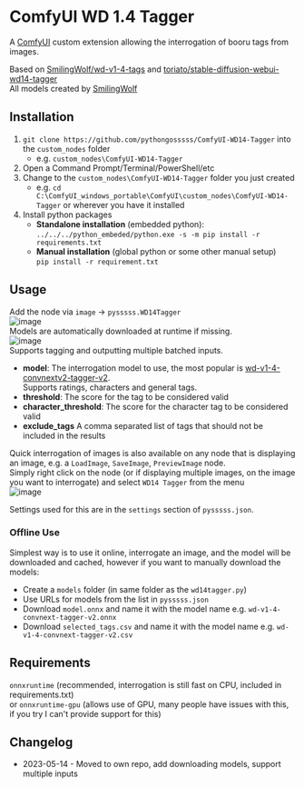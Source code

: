 # ComfyUI WD 1.4 Tagger

A [ComfyUI](https://github.com/comfyanonymous/ComfyUI) custom extension allowing the interrogation of booru tags from images.

Based on [SmilingWolf/wd-v1-4-tags](https://huggingface.co/spaces/SmilingWolf/wd-v1-4-tags) and [toriato/stable-diffusion-webui-wd14-tagger](https://github.com/toriato/stable-diffusion-webui-wd14-tagger)  
All models created by [SmilingWolf](https://huggingface.co/SmilingWolf)

## Installation
1. `git clone https://github.com/pythongosssss/ComfyUI-WD14-Tagger` into the `custom_nodes` folder 
    - e.g. `custom_nodes\ComfyUI-WD14-Tagger`  
2. Open a Command Prompt/Terminal/PowerShell/etc
3. Change to the `custom_nodes\ComfyUI-WD14-Tagger` folder you just created 
    - e.g. `cd C:\ComfyUI_windows_portable\ComfyUI\custom_nodes\ComfyUI-WD14-Tagger` or wherever you have it installed
4.  Install python packages
      - **Standalone installation** (embedded python):   
       `../../../python_embeded/python.exe -s -m pip install -r requirements.txt`  
      - **Manual installation** (global python or some other manual setup)  
        `pip install -r requirement.txt`

## Usage
Add the node via `image` -> `pysssss.WD14Tagger`  
![image](https://github.com/pythongosssss/ComfyUI-WD14-Tagger/assets/125205205/ee6756ae-73f6-4e9f-a3da-eb87a056eb87)  
Models are automatically downloaded at runtime if missing.  
![image](https://github.com/pythongosssss/ComfyUI-WD14-Tagger/assets/125205205/cc09ae71-1a38-44da-afec-90f470a4b47d)  
Supports tagging and outputting multiple batched inputs.  
- **model**: The interrogation model to use, the most popular is [wd-v1-4-convnextv2-tagger-v2](https://huggingface.co/SmilingWolf/wd-v1-4-convnextv2-tagger-v2).  
  Supports ratings, characters and general tags.
- **threshold**: The score for the tag to be considered valid
- **character_threshold**: The score for the character tag to be considered valid
- **exclude_tags** A comma separated list of tags that should not be included in the results

Quick interrogation of images is also available on any node that is displaying an image, e.g. a `LoadImage`, `SaveImage`, `PreviewImage` node.  
Simply right click on the node (or if displaying multiple images, on the image you want to interrogate) and select `WD14 Tagger` from the menu  
![image](https://github.com/pythongosssss/ComfyUI-WD14-Tagger/assets/125205205/11733899-6163-49f6-a22b-8dd86d910de6)

Settings used for this are in the `settings` section of `pysssss.json`.

### Offline Use
Simplest way is to use it online, interrogate an image, and the model will be downloaded and cached, however if you want to manually download the models:
- Create a `models` folder (in same folder as the `wd14tagger.py`)
- Use URLs for models from the list in `pysssss.json`
- Download `model.onnx` and name it with the model name e.g. `wd-v1-4-convnext-tagger-v2.onnx`
- Download `selected_tags.csv` and name it with the model name e.g. `wd-v1-4-convnext-tagger-v2.csv`

## Requirements
`onnxruntime` (recommended, interrogation is still fast on CPU, included in requirements.txt)  
or `onnxruntime-gpu` (allows use of GPU, many people have issues with this, if you try I can't provide support for this)

## Changelog
- 2023-05-14 - Moved to own repo, add downloading models, support multiple inputs
